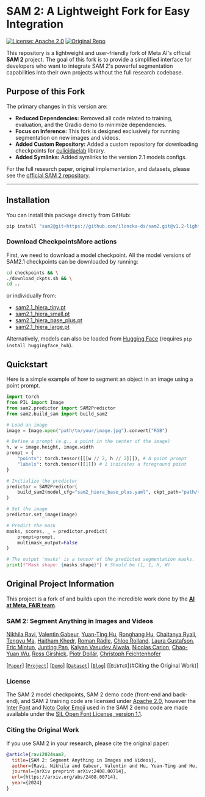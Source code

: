 # SAM 2: A Lightweight Fork for Easy Integration

[![License: Apache 2.0](https://img.shields.io/badge/License-Apache%202.0-blue.svg)](https://opensource.org/licenses/Apache-2.0)
[![Original Repo](https://img.shields.io/badge/Original-Meta%20AI%20SAM%202-brightgreen)](https://github.com/facebookresearch/sam2)

This repository is a lightweight and user-friendly fork of Meta AI's official **SAM 2** project. The goal of this fork is to provide a simplified interface for developers who want to integrate SAM 2's powerful segmentation capabilities into their own projects without the full research codebase.

## Purpose of this Fork

The primary changes in this version are:

* **Reduced Dependencies:** Removed all code related to training, evaluation, and the Gradio demo to minimize dependencies.
* **Focus on Inference:** This fork is designed exclusively for running segmentation on new images and videos.
* **Added Custom Repository:** Added a custom repository for downloading checkpoints for [culicidaelab](https://github.com/iloncka-ds/culicidaelab) library.
* **Added Symlinks:** Added symlinks to the version 2.1 models configs.

For the full research paper, original implementation, and datasets, please see the [official SAM 2 repository](https://github.com/facebookresearch/sam2).

---

## Installation

You can install this package directly from GitHub:

```bash
pip install "sam2@git+https://github.com/iloncka-ds/sam2.git@v1.2-light"

```

### Download CheckpointsMore actions

First, we need to download a model checkpoint. All the model versions of SAM2.1 checkpoints can be downloaded by running:

```bash
cd checkpoints && \
./download_ckpts.sh && \
cd ..
```

or individually from:

* [sam2.1_hiera_tiny.pt](https://dl.fbaipublicfiles.com/segment_anything_2/092824/sam2.1_hiera_tiny.pt)
* [sam2.1_hiera_small.pt](https://dl.fbaipublicfiles.com/segment_anything_2/092824/sam2.1_hiera_small.pt)
* [sam2.1_hiera_base_plus.pt](https://dl.fbaipublicfiles.com/segment_anything_2/092824/sam2._hiera_base_plus.pt)
* [sam2.1_hiera_large.pt](https://dl.fbaipublicfiles.com/segment_anything_2/092824/sam2.1_hiera_large.pt)

Alternatively, models can also be loaded from [Hugging Face](https://huggingface.co/models?search=facebook/sam2) (requires `pip install huggingface_hub`).

## Quickstart

Here is a simple example of how to segment an object in an image using a point prompt.

```python
import torch
from PIL import Image
from sam2.predictor import SAM2Predictor
from sam2.build_sam import build_sam2

# Load an image
image = Image.open("path/to/your/image.jpg").convert("RGB")

# Define a prompt (e.g., a point in the center of the image)
h, w = image.height, image.width
prompt = {
    "points": torch.tensor([[[w // 2, h // 2]]]), # A point prompt
    "labels": torch.tensor([[1]]) # 1 indicates a foreground point
}

# Initialize the predictor
predictor = SAM2Predictor(
    build_sam2(model_cfg="sam2_hiera_base_plus.yaml", ckpt_path="path/to/sam2_checkpoint.pth")
)

# Set the image
predictor.set_image(image)

# Predict the mask
masks, scores, _ = predictor.predict(
    prompt=prompt,
    multimask_output=False
)

# The output 'masks' is a tensor of the predicted segmentation masks.
print(f"Mask shape: {masks.shape}") # Should be (1, 1, H, W)
```

## Original Project Information

This project is a fork of and builds upon the incredible work done by the **[AI at Meta, FAIR team](https://ai.meta.com/research/)**.

### SAM 2: Segment Anything in Images and Videos

[Nikhila Ravi](https://nikhilaravi.com/), [Valentin Gabeur](https://gabeur.github.io/), [Yuan-Ting Hu](https://scholar.google.com/citations?user=E8DVVYQAAAAJ&hl=en), [Ronghang Hu](https://ronghanghu.com/), [Chaitanya Ryali](https://scholar.google.com/citations?user=4LWx24UAAAAJ&hl=en), [Tengyu Ma](https://scholar.google.com/citations?user=VeTSl0wAAAAJ&hl=en), [Haitham Khedr](https://hkhedr.com/), [Roman Rädle](https://scholar.google.de/citations?user=Tpt57v0AAAAJ&hl=en), [Chloe Rolland](https://scholar.google.com/citations?hl=fr&user=n-SnMhoAAAAJ), [Laura Gustafson](https://scholar.google.com/citations?user=c8IpF9gAAAAJ&hl=en), [Eric Mintun](https://ericmintun.github.io/), [Junting Pan](https://junting.github.io/), [Kalyan Vasudev Alwala](https://scholar.google.co.in/citations?user=m34oaWEAAAAJ&hl=en), [Nicolas Carion](https://www.nicolascarion.com/), [Chao-Yuan Wu](https://chaoyuan.org/), [Ross Girshick](https://www.rossgirshick.info/), [Piotr Dollár](https://pdollar.github.io/), [Christoph Feichtenhofer](https://feichtenhofer.github.io/)

[[`Paper`](https://ai.meta.com/research/publications/sam-2-segment-anything-in-images-and-videos/)] [[`Project`](https://ai.meta.com/sam2)] [[`Demo`](https://sam2.metademolab.com/)] [[`Dataset`](https://ai.meta.com/datasets/segment-anything-video)] [[`Blog`](https://ai.meta.com/blog/segment-anything-2)] [[`BibTeX`](#Citing the Original Work)]

### License

The SAM 2 model checkpoints, SAM 2 demo code (front-end and back-end), and SAM 2 training code are licensed under [Apache 2.0](./LICENSE), however the [Inter Font](https://github.com/rsms/inter?tab=OFL-1.1-1-ov-file) and [Noto Color Emoji](https://github.com/googlefonts/noto-emoji) used in the SAM 2 demo code are made available under the [SIL Open Font License, version 1.1](https://openfontlicense.org/open-font-license-official-text/).

### Citing the Original Work

If you use SAM 2 in your research, please cite the original paper:

```bibtex
@article{ravi2024sam2,
  title={SAM 2: Segment Anything in Images and Videos},
  author={Ravi, Nikhila and Gabeur, Valentin and Hu, Yuan-Ting and Hu, Ronghang and Ryali, Chaitanya and Ma, Tengyu and Khedr, Haitham and R{\"a}dle, Roman and Rolland, Chloe and Gustafson, Laura and Mintun, Eric and Pan, Junting and Alwala, Kalyan Vasudev and Carion, Nicolas and Wu, Chao-Yuan and Girshick, Ross and Doll{\'a}r, Piotr and Feichtenhofer, Christoph},
  journal={arXiv preprint arXiv:2408.00714},
  url={https://arxiv.org/abs/2408.00714},
  year={2024}
}
```
